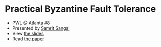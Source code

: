 # Practical Byzantine Fault Tolerance

- PWL @ Atlanta [#8](https://www.meetup.com/Papers-We-Love-Atlanta/events/bhvjlpyxmbpb/)
- Presented by [Samrit Sangal](https://twitter.com/samritsangal)
- View [the slides](https://github.com/papers-we-love/atlanta/blob/master/byzantine-fault-tolerance/pwl-08-pbft.pdf)
- Read [the paper](http://pmg.csail.mit.edu/papers/osdi99.pdf)

